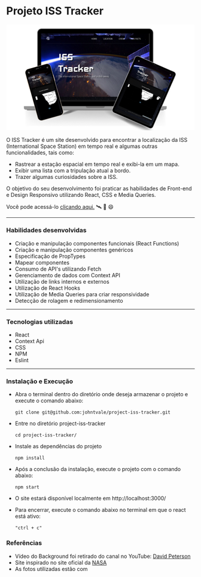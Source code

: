 # Projeto ISS Tracker
<img src="./iss-tracker-cover.png" />

  O ISS Tracker é um site desenvolvido para encontrar a localização da ISS (International Space Station) em tempo real e algumas outras funcionalidades, tais como:
  - Rastrear a estação espacial em tempo real e exibi-la em um mapa.
  - Exibir uma lista com a tripulação atual a bordo.
  - Trazer algumas curiosidades sobre a ISS.

  O objetivo do seu desenvolvimento foi praticar as habilidades de Front-end e Design Responsivo utilizando React, CSS e Media Queries.
  
  Você pode acessá-lo <a href="https://johntvale.github.io/project-iss-tracker/">clicando aqui.</a> :artificial_satellite: :rocket: :smile:

---

### Habilidades desenvolvidas
- Criação e manipulação componentes funcionais (React Functions)
- Criação e manipulação componentes genéricos
- Especificação de PropTypes
- Mapear componentes
- Consumo de API's utilizando Fetch
- Gerenciamento de dados com Context API
- Utilização de links internos e externos
- Utilização de React Hooks
- Utilização de  Media Queries para criar responsividade
- Detecção de rolagem e redimensionamento


---

### Tecnologias utilizadas
- React
- Context Api
- CSS
- NPM
- Eslint

---

### Instalação e Execução
- Abra o terminal dentro do diretório onde deseja armazenar o projeto e execute o comando abaixo:
  ```
  git clone git@github.com:johntvale/project-iss-tracker.git
  ```

- Entre no diretório project-iss-tracker
  ```
  cd project-iss-tracker/
  ```

- Instale as dependências do projeto
  ```
  npm install
  ```

- Após a conclusão da instalação, execute o projeto com o comando abaixo:
  ```
  npm start
  ```

- O site estará disponível localmente em http://localhost:3000/

- Para encerrar, execute o comando abaixo no terminal em que o react está ativo:
  ```
  "ctrl + c"
  ```

### Referências
- Vídeo do Background foi retirado do canal no YouTube: <a href="https://www.youtube.com/watch?v=FG0fTKAqZ5g">David Peterson</a>
- Site inspirado no site oficial da <a href="https://www.nasa.gov/">NASA</a>
- As fotos utilizadas estão com
